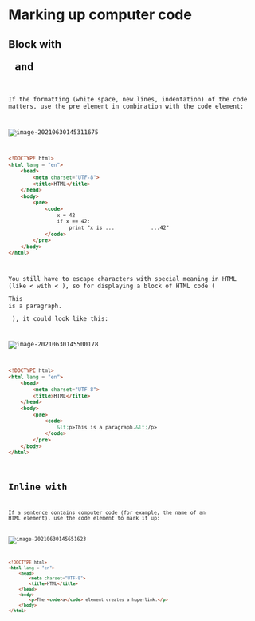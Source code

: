 # Marking up computer code

## Block with <pre> and <code>

If the formatting (white space, new lines, indentation) of the code matters, use the pre element in combination with
the code element:

![image-20210630145311675](/home/aidyn/snap/typora/39/.config/Typora/typora-user-images/image-20210630145311675.png)

```html
<!DOCTYPE html>
<html lang = "en">
    <head>
        <meta charset="UTF-8">
        <title>HTML</title>
    </head>
    <body>
        <pre>
            <code>
                x = 42
                if x == 42:
                    print "x is ...            ...42"
            </code>
        </pre>
    </body>
</html>
```

You still have to escape characters with special meaning in HTML (like < with &lt; ), so for displaying a block of HTML
code ( <p>This is a paragraph.</p> ), it could look like this:

![image-20210630145500178](/home/aidyn/snap/typora/39/.config/Typora/typora-user-images/image-20210630145500178.png)

```html
<!DOCTYPE html>
<html lang = "en">
    <head>
        <meta charset="UTF-8">
        <title>HTML</title>
    </head>
    <body>
        <pre>
            <code>
                &lt;p>This is a paragraph.&lt;/p>
            </code>
        </pre>
    </body>
</html>
```

## Inline with <code>

If a sentence contains computer code (for example, the name of an HTML element), use the code element to mark it
up:

![image-20210630145651623](/home/aidyn/snap/typora/39/.config/Typora/typora-user-images/image-20210630145651623.png)

```html
<!DOCTYPE html>
<html lang = "en">
    <head>
        <meta charset="UTF-8">
        <title>HTML</title>
    </head>
    <body>
        <p>The <code>a</code> element creates a huperlink.</p>
    </body>
</html>
```

